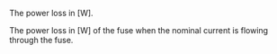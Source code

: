 The power loss in [W].

The power loss in [W] of the fuse when the nominal current is flowing through the fuse.
